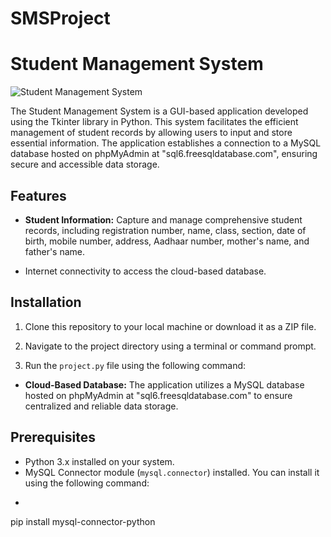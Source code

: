 # SMSProject
# Student Management System

![Student Management System]("https://img.lovepik.com/free-png/20210919/lovepik-school-png-image_400499294_wh1200.png")

The Student Management System is a GUI-based application developed using the Tkinter library in Python. This system facilitates the efficient management of student records by allowing users to input and store essential information. The application establishes a connection to a MySQL database hosted on phpMyAdmin at "sql6.freesqldatabase.com", ensuring secure and accessible data storage.

## Features

- **Student Information:** Capture and manage comprehensive student records, including registration number, name, class, section, date of birth, mobile number, address, Aadhaar number, mother's name, and father's name.

- Internet connectivity to access the cloud-based database.

## Installation

1. Clone this repository to your local machine or download it as a ZIP file.

2. Navigate to the project directory using a terminal or command prompt.

3. Run the `project.py` file using the following command:

- **Cloud-Based Database:** The application utilizes a MySQL database hosted on phpMyAdmin at "sql6.freesqldatabase.com" to ensure centralized and reliable data storage.

## Prerequisites

- Python 3.x installed on your system.
- MySQL Connector module (`mysql.connector`) installed. You can install it using the following command:
-   ```sh
  pip install mysql-connector-python
